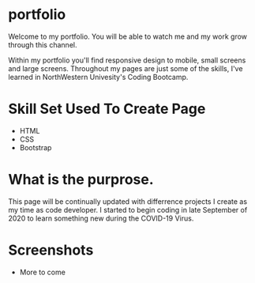 # portfolio
Welcome to my portfolio. You will be able to watch me and my work grow through this channel.

Within my portfolio you'll find responsive design to mobile, small screens and large screens. Throughout my pages are just some of the skills, I've learned in NorthWestern Univesity's Coding Bootcamp.

# Skill Set Used To Create Page
- HTML
- CSS
- Bootstrap


# What is the purprose.
This page will be continually updated with differrence projects I create as my time as code developer. I started to begin coding in late September of 2020 to learn something new during the COVID-19 Virus.


# Screenshots
- More to come